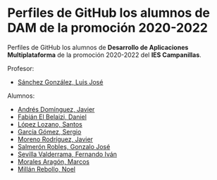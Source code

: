 # Perfiles de GitHub los alumnos de DAM de la promoción 2020-2022

Perfiles de GitHub los alumnos de **Desarrollo de Aplicaciones Multiplataforma** de la promoción 2020-2022 del **IES Campanillas**.

Profesor:

* [Sánchez González, Luis José](https://github.com/luisjosesanchez)

Alumnos:

* [Andrés Domínguez, Javier](https://github.com/javierandresaluiescampanillas)
* [Fabián El Belaizi, Daniel](https://github.com/Danny-06)
* [López Lozano, Santos](https://github.com/SantosLopezLozano)
* [García Gómez, Sergio](https://github.com/SergioGarciaGomez)
* [Moreno Rodríguez, Javier](https://github.com/Javiemr)
* [Salmerón Robles, Gonzalo José](https://github.com/gonzalosalmeron)
* [Sevilla Valderrama, Fernando Iván](https://github.com/FESEVA)
* [Morales Aragón, Marcos](https://github.com/MarcosMoralesAragon)
* [Millán Rebollo, Noel](https://github.com/NoelMillan)
